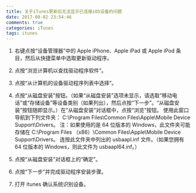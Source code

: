 ```yaml
---
title: 关于iTunes更新后无法显示已连接iOS设备的问题
date: 2017-08-02 23:54:46
comments: true
categories: iTunes
tags: itunes
---
```


1. 右键点按“设备管理器”中的 Apple iPhone、Apple iPad 或 Apple iPod 条目，然后从快捷菜单中选取更新驱动程序。

2. 点按“浏览计算机以查找驱动程序软件”。

3. 点按“从计算机的设备驱动程序列表中选择”。

4. 点按“从磁盘安装”按钮。（如果“从磁盘安装”选项未显示，请选取“移动电话”或“存储设备”等设备类别（如果列出），然后点按“下一步”。“从磁盘安装”按钮随即显示。）在“从磁盘安装”对话框中，点按“浏览”按钮。
使用此窗口导航到下列文件夹：
C:\Program Files\Common Files\Apple\Mobile Device Support\Drivers。
注：如果使用的是 64 位版本的 Windows，此文件夹可能存储在 C:\Program Files （x86）\Common Files\Apple\Mobile Device Support\Drivers。
连按此文件夹中列出的 usbaapl.inf 文件。（如果您拥有 64 位版本的 Windows，则此文件为 usbaapl64.inf。）

5. 点按“从磁盘安装”对话框上的“确定”。

6. 点按“下一步”并完成驱动程序安装步骤。

7. 打开 itunes 确认系统识别设备。